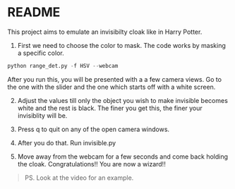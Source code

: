 # README

This project aims to emulate an invisibilty cloak like in Harry Potter.

1) First we need to choose the color to mask. The code works by masking a specific color.
```python
python range_det.py -f HSV --webcam
```
After you run this, you will be presented with a a few camera views. Go to the one with the slider and the one which starts off with a white screen.

2) Adjust the values till only the object you wish to make invisible becomes white and the rest is black. The finer you get this, the finer your invisiblity will be.

3) Press q to quit on any of the open camera windows.

4) After you do that. Run invisible.py

5) Move away from the webcam for a few seconds and come back holding the cloak. Congratulations!! You are now a wizard!!

> PS. Look at the video for an example.


